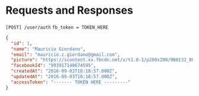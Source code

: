 # Requests and Responses

`[POST] /user/auth`
`fb_token = TOKEN_HERE`

```json
{
  "id": 1,
  "name": "Mauricio Giordano",
  "email": "mauricio.c.giordano@gmail.com",
  "picture": "https://scontent.xx.fbcdn.net/v/t1.0-1/p200x200/960132_804301702969474_4617645217961735820_n.jpg?oh=cfdbdad035a09e87305e2c4ef77e696a&oe=58438EBF",
  "facebookId": "993917140674595",
  "createdAt": "2016-09-03T18:18:57.000Z",
  "updatedAt": "2016-09-03T18:18:57.000Z",
  "accessToken": "------- TOKEN HERE ---------"
}
```
